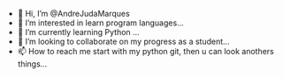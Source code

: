 - 👋 Hi, I’m @AndreJudaMarques
- 👀 I’m interested in learn program languages...
- 🌱 I’m currently learning Python ...
- 💞️ I’m looking to collaborate on my progress as a student...
- 📫 How to reach me start with my python git, then u can look anothers things...

<!---
AndreJudaMarques/AndreJudaMarques is a ✨ special ✨ repository because its `README.md` (this file) appears on your GitHub profile.
You can click the Preview link to take a look at your changes.
--->
